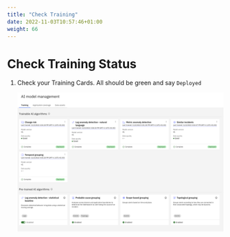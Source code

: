 ```yaml
---
title: "Check Training"
date: 2022-11-03T10:57:46+01:00
weight: 66
---
```


# Check Training Status

1. Check your Training Cards. All should be green and say `Deployed`

	![K8s CNI](/pics/46_training.png)